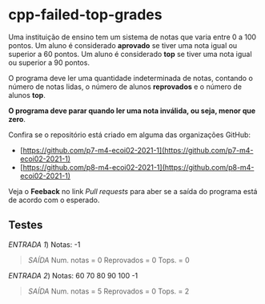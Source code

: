 # cpp-failed-top-grades

Uma instituição de ensino tem um sistema de notas que varia entre 0 a 100 pontos. Um aluno é considerado **aprovado** se tiver uma nota igual ou superior a 60 pontos. Um aluno é considerado **top** se tiver uma nota igual ou superior a 90 pontos.

O programa deve ler uma quantidade indeterminada de notas, contando o número de notas lidas, o número de alunos **reprovados** e o número de alunos **top**.

**O programa deve parar quando ler uma nota inválida, ou seja, menor que zero**. 

Confira se o repositório está criado em alguma das organizações GitHub:
* [https://github.com/p7-m4-ecoi02-2021-1](https://github.com/p7-m4-ecoi02-2021-1)
* [https://github.com/p8-m4-ecoi02-2021-1](https://github.com/p8-m4-ecoi02-2021-1)

Veja o **Feeback** no link *Pull requests* para aber se a saída do programa está de acordo com o esperado.

## Testes

*ENTRADA 1*) Notas: -1
> *SAÍDA*
> Num. notas = 0
> Reprovados = 0
> Tops.      = 0

*ENTRADA 2*) Notas: 60 70 80 90 100 -1
> *SAÍDA*
> Num. notas = 5
> Reprovados = 0
> Tops.      = 2
